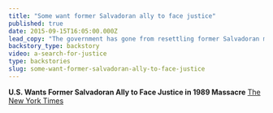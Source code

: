 ```yaml
---
title: "Some want former Salvadoran ally to face justice"
published: true
date: 2015-09-15T16:05:00.000Z
lead_copy: "The government has gone from resettling former Salvadoran military allies in the US, to prosecuting them. The most famous case involves the murder of 4 American nuns."
backstory_type: backstory
video: a-search-for-justice
type: backstories
slug: some-want-former-salvadoran-ally-to-face-justice
---
```


**U.S. Wants Former Salvadoran Ally to Face Justice in 1989 Massacre**
[The New York Times](http://mobile.nytimes.com/2015/09/14/world/americas/us-wants-former-salvadoran-ally-to-face-justice-in-1989-massacre.html?_r=0)

